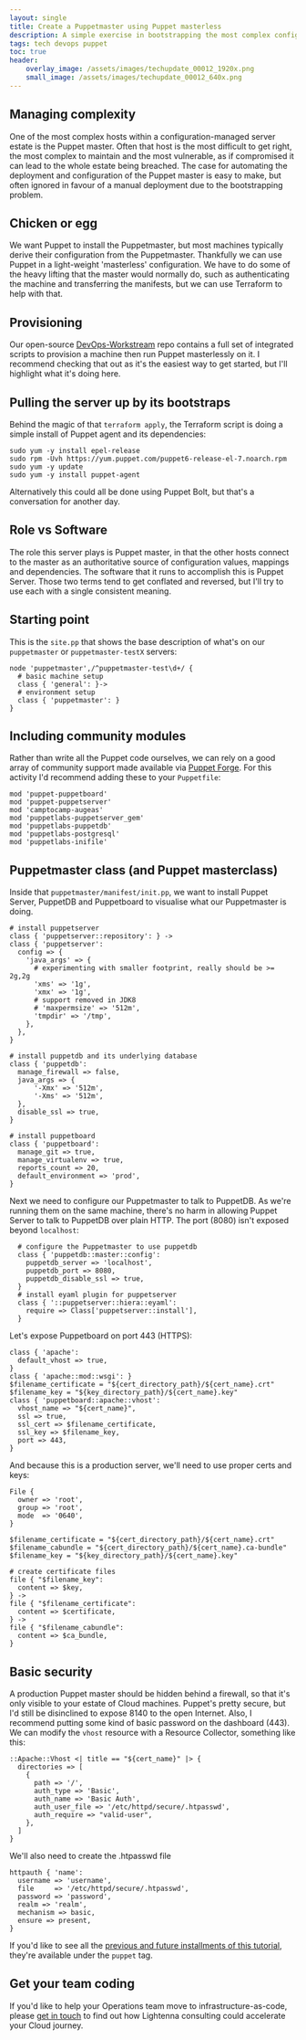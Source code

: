 ```yaml
---
layout: single
title: Create a Puppetmaster using Puppet masterless
description: A simple exercise in bootstrapping the most complex config-managed server in the estate, the Puppetmaster.
tags: tech devops puppet
toc: true
header:
    overlay_image: /assets/images/techupdate_00012_1920x.png
    small_image: /assets/images/techupdate_00012_640x.png
---
```


## Managing complexity
One of the most complex hosts within a configuration-managed server estate is the Puppet master.
Often that host is the most difficult to get right, the most complex to maintain and the most vulnerable, as if compromised it can lead to the whole estate being breached.
The case for automating the deployment and configuration of the Puppet master is easy to make, but often ignored in favour of a manual deployment due to the bootstrapping problem.

## Chicken or egg
We want Puppet to install the Puppetmaster, but most machines typically derive their configuration from the Puppetmaster.
Thankfully we can use Puppet in a light-weight 'masterless' configuration.
We have to do some of the heavy lifting that the master would normally do, such as authenticating the machine and transferring the manifests, but we can use Terraform to help with that.

## Provisioning
Our open-source [DevOps-Workstream](https://github.com/lightenna/devops-workstream) repo contains a full set of integrated scripts to provision a machine then run Puppet masterlessly on it.
I recommend checking that out as it's the easiest way to get started, but I'll highlight what it's doing here.

## Pulling the server up by its bootstraps
Behind the magic of that `terraform apply`, the Terraform script is doing a simple install of Puppet agent and its dependencies:
```
sudo yum -y install epel-release
sudo rpm -Uvh https://yum.puppet.com/puppet6-release-el-7.noarch.rpm
sudo yum -y update
sudo yum -y install puppet-agent
```

Alternatively this could all be done using Puppet Bolt, but that's a conversation for another day.

## Role vs Software
The role this server plays is Puppet master, in that the other hosts connect to the master as an authoritative source of configuration values, mappings and dependencies.
The software that it runs to accomplish this is Puppet Server.  Those two terms tend to get conflated and reversed, but I'll try to use each with a single consistent meaning.

## Starting point
This is the `site.pp` that shows the base description of what's on our `puppetmaster` or `puppetmaster-testX` servers:
```
node 'puppetmaster',/^puppetmaster-test\d+/ {
  # basic machine setup
  class { 'general': }->
  # environment setup
  class { 'puppetmaster': }
}
```

## Including community modules
Rather than write all the Puppet code ourselves, we can rely on a good array of community support made available via [Puppet Forge](https://forge.puppet.com).  For this activity I'd recommend adding these to your `Puppetfile`:
```
mod 'puppet-puppetboard'
mod 'puppet-puppetserver'
mod 'camptocamp-augeas'
mod 'puppetlabs-puppetserver_gem'
mod 'puppetlabs-puppetdb'
mod 'puppetlabs-postgresql'
mod 'puppetlabs-inifile'
```

## Puppetmaster class (and Puppet masterclass)
Inside that `puppetmaster/manifest/init.pp`, we want to install Puppet Server, PuppetDB and Puppetboard to visualise what our Puppetmaster is doing. 
```
# install puppetserver
class { 'puppetserver::repository': } ->
class { 'puppetserver':
  config => {
    'java_args' => {
      # experimenting with smaller footprint, really should be >= 2g,2g
      'xms' => '1g',
      'xmx' => '1g',
      # support removed in JDK8
      # 'maxpermsize' => '512m',
      'tmpdir' => '/tmp',
    },
  },
}

# install puppetdb and its underlying database
class { 'puppetdb':
  manage_firewall => false,
  java_args => {
      '-Xmx' => '512m',
      '-Xms' => '512m',
  },
  disable_ssl => true,
}

# install puppetboard
class { 'puppetboard':
  manage_git => true,
  manage_virtualenv => true,
  reports_count => 20,
  default_environment => 'prod',
}
```

Next we need to configure our Puppetmaster to talk to PuppetDB.  As we're running them on the same machine, there's no harm in allowing Puppet Server to talk to PuppetDB over plain HTTP.  The port (8080) isn't exposed beyond `localhost`:
```
  # configure the Puppetmaster to use puppetdb
  class { 'puppetdb::master::config':
    puppetdb_server => 'localhost',
    puppetdb_port => 8080,
    puppetdb_disable_ssl => true,
  }
  # install eyaml plugin for puppetserver
  class { '::puppetserver::hiera::eyaml':
    require => Class['puppetserver::install'],
  }
```

Let's expose Puppetboard on port 443 (HTTPS):
```
class { 'apache':
  default_vhost => true,
}
class { 'apache::mod::wsgi': }
$filename_certificate = "${cert_directory_path}/${cert_name}.crt"
$filename_key = "${key_directory_path}/${cert_name}.key"
class { 'puppetboard::apache::vhost':
  vhost_name => "${cert_name}",
  ssl => true,
  ssl_cert => $filename_certificate,
  ssl_key => $filename_key,
  port => 443,
}
```

And because this is a production server, we'll need to use proper certs and keys:
```
File {
  owner => 'root',
  group => 'root',
  mode  => '0640',
}

$filename_certificate = "${cert_directory_path}/${cert_name}.crt"
$filename_cabundle = "${cert_directory_path}/${cert_name}.ca-bundle"
$filename_key = "${key_directory_path}/${cert_name}.key"

# create certificate files
file { "$filename_key":
  content => $key,
} ->
file { "$filename_certificate":
  content => $certificate,
} ->
file { "$filename_cabundle":
  content => $ca_bundle,
}
```

## Basic security
A production Puppet master should be hidden behind a firewall, so that it's only visible to your estate of Cloud machines.
Puppet's pretty secure, but I'd still be disinclined to expose 8140 to the open Internet.
Also, I recommend putting some kind of basic password on the dashboard (443).  We can modify the `vhost` resource with a Resource Collector, something like this:
```
::Apache::Vhost <| title == "${cert_name}" |> {
  directories => [
    {
      path => '/',
      auth_type => 'Basic',
      auth_name => 'Basic Auth',
      auth_user_file => '/etc/httpd/secure/.htpasswd',
      auth_require => "valid-user",
    },
  ]
}
```

We'll also need to create the .htpasswd file
```
httpauth { 'name':
  username => 'username',
  file     => '/etc/httpd/secure/.htpasswd',
  password => 'password',
  realm => 'realm',
  mechanism => basic,
  ensure => present,
}
```

If you'd like to see all the [previous and future installments of this tutorial](/tech/puppet), they're available under the `puppet` tag.

## Get your team coding
If you'd like to help your Operations team move to infrastructure-as-code, please [get in touch](/contact) to find out how Lightenna consulting could accelerate your Cloud journey.
